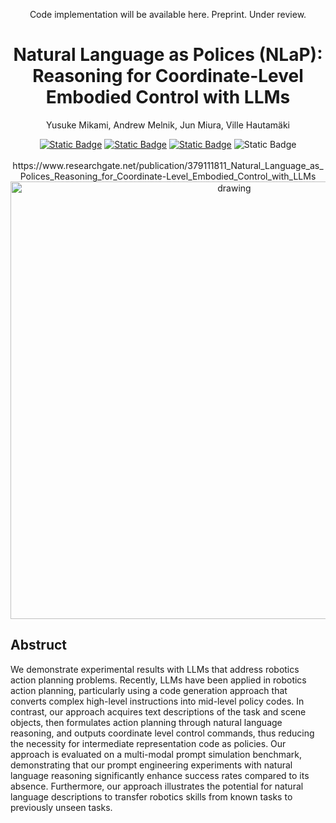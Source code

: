 <div align="center">

  Code implementation will be available here. Preprint. Under review.
  <h1 align="center">Natural Language as Polices (NLaP):  
    Reasoning for Coordinate-Level Embodied Control with LLMs</h1>
  
  <p align="center">
    Yusuke Mikami, Andrew Melnik, Jun Miura, Ville Hautamäki
  </p>
  <a href="https://shure-dev.github.io/natural-language-as-policies/"><img alt="Static Badge" src="https://img.shields.io/badge/ProjectPage-blue"></a>
  <a href="https://arxiv.org/abs/2403.13801"><img alt="Static Badge" src="https://img.shields.io/badge/arXiv-2403.13801-b31b1b.svg?style=flat"></a>
  <a href="https://paperswithcode.com/paper/natural-language-as-polices-reasoning-for">
  <a href="https://arxiv.org/html/2403.13801v1"><img alt="Static Badge" src="https://img.shields.io/badge/arXiv-HTML-red"></a>
  <img alt="Static Badge" src="https://img.shields.io/badge/PaperWithCode-brightgreen?link=https%3A%2F%2Fpaperswithcode.com%2Fpaper%2Fnatural-language-as-polices-reasoning-for">
  </a>

  <br>
  <br>
  https://www.researchgate.net/publication/379111811_Natural_Language_as_Polices_Reasoning_for_Coordinate-Level_Embodied_Control_with_LLMs
  <div>
  <img src="https://github.com/shure-dev/NLaP/assets/61527175/20e36052-732c-458b-b665-ae365ad18772" alt="drawing" width="700"/>
  </div>
  
  <div>

    
  </div>
  
</div>

## Abstruct
We demonstrate experimental results with LLMs that address robotics action planning problems. Recently, LLMs have been applied in robotics action planning, particularly using a code generation approach that converts complex high-level instructions into mid-level policy codes. In contrast, our approach acquires text descriptions of the task and scene objects, then formulates action planning through natural language reasoning, and outputs coordinate level control commands, thus reducing the necessity for intermediate representation code as policies. Our approach is evaluated on a multi-modal prompt simulation benchmark, demonstrating that our prompt engineering experiments with natural language reasoning significantly enhance success rates compared to its absence. Furthermore, our approach illustrates the potential for natural language descriptions to transfer robotics skills from known tasks to previously unseen tasks.


